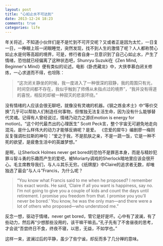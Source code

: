 ```yaml
---
layout: post
title: "心如止水不可达到"
date: 2013-12-24 18:23
comments: true
categories: life
---
```


年关将近，不知道小伙伴们是不是忙到不可开交呢？又或者正是因为太忙，一日复一日，一睁眼上班一闭眼睡觉，突然发现，找不到人生的激情了呢？人人都称赞心如止水是何等高超的境界，可是，修行者自身一旦意识到了自己心如止水，产生了情绪，恐怕就已经偏离了这种状态吧，Shunryu Suzuki在《Zen Mind, Beginner's Mind》便有类似的论述。电影《卧虎藏龙》中，大侠李慕白闭关修炼，一心求道而不得，也坦陈：

> “这次闭关静坐的时候，我一度进入了一种很深的寂静，我的周围只有光，时间空间都不存在，我似乎触到了师傅从未指点过的境界”，“我并没有得道的喜悦，相反的却被一种寂灭的悲哀环绕。”

没有情绪的人应该会很无聊吧，就像没有灵魂的机器。《钢之炼金术士》中“等价交换”几乎可以帮助人们制造任何事物，但惟独无法复活生命，因为没有什么能够替代灵魂。记得有人曾经说过，情绪乃动力之源(Emotion is energy for motion)。“这个时代最杰出的心理医生” Scott Peck言，整个宇宙无可避免地走向混沌，是什么样伟大的动力才能够反熵呢？是爱。 《恋爱的犀牛》编剧廖一梅则反复强调杜拉斯的神句：“爱之于我，不是肌肤之亲，不是一蔬一饭，它是一种不死的欲望，是疲惫生活中的英雄梦想。”

是啊，让Sherlock Holmes never get bored的恐怕不是罪恶本身，而是与精妙犯罪斗智斗勇的乐趣而产生的爱吧，被Moriarty调戏的Sherlock暗地里应该会很开心。毛主席教导我们，与人斗其乐无穷。《纸牌屋》中Claire的追求者无数，却唯独选了最会“与人斗”Francis，为什么呢？

> “You know what Francis said to me when he proposed? I remember his exact words. He said, ‘Claire if all you want is happiness, say no. I’m not going to give you a couple of kids and count the days until retirement. I promise you freedom from that. I promise you you’ll never be bored.’ You know, he was the only man—and there were a lot of others who proposed—who understood me.”

反念一想，驱动于情绪，never get bored，管它是好是坏。心中有了波澜，有了些动力，然后再“少想那些没用的，该干嘛干嘛去。”孔子先有了不舍昼夜的思考，才会说“吾尝终日不食，终夜不寝，以思，无益，不如学也。”

这样一来，波澜过后的平静，虽少了些宁谧，却反而多了几分禅的意味。